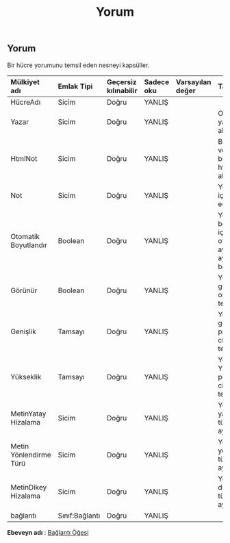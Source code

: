﻿---
title: Yorum
second_title: Aspose.Cells Cloud Documen
type: docs
url: /tr/specification/model/comment/
description: "Aspose.Cells Bulut modeli spesifikasyonu : Yorum. Açma, oluşturma, düzenleme, bölme, birleştirme, karşılaştırma ve dönüştürme gibi özelliklerle Excel ve diğer elektronik tablo belgelerini zahmetsizce yönetin"
kwords: Excel, Office, Elektronik Tablo, Cloud REST API, Yorum
weight: 50
---
## **Yorum**

 Bir hücre yorumunu temsil eden nesneyi kapsüller.

| Mülkiyet adı| Emlak Tipi| Geçersiz kılınabilir| Sadece oku| Varsayılan değer| Tanım|
|:- |:- |:- |:- |:- |:- |
| HücreAdı| Sicim| Doğru| YANLIŞ|||
| Yazar| Sicim| Doğru| YANLIŞ||Orijinal yorum yazarının adını alır ve ayarlar|
| HtmlNot| Sicim| Doğru| YANLIŞ|| Bu yorumdaki verileri ve bazı biçimleri içeren html dizesini alır ve ayarlar.|
| Not| Sicim| Doğru| YANLIŞ|| Yorumun içeriğini temsil eder.|
| Otomatik Boyutlandır| Boolean| Doğru| YANLIŞ|| Yorum boyutunun içeriğine göre otomatik olarak ayarlanıp ayarlanmadığını belirtir.|
| Görünür| Boolean| Doğru| YANLIŞ|| Yorumun görünür olup olmadığını temsil eder.|
| Genişlik| Tamsayı| Doğru| YANLIŞ|| Yorumun genişliğini piksel birimi cinsinden temsil eder.|
| Yükseklik| Tamsayı| Doğru| YANLIŞ|| Yorumun Yüksekliğini piksel birimi cinsinden temsil eder.|
| MetinYatay Hizalama| Sicim| Doğru| YANLIŞ|| Yorumun metin yatay hizalama türünü alır ve ayarlar.|
| Metin Yönlendirme Türü| Sicim| Doğru| YANLIŞ|| Yorumun metin yönlendirme türünü alır ve ayarlar.|
| MetinDikey Hizalama| Sicim| Doğru| YANLIŞ|| Yorumun metin dikey hizalama türünü alır ve ayarlar.|
| bağlantı| Sınıf:Bağlantı| Doğru| YANLIŞ|||

**Ebeveyn adı** : [Bağlantı Öğesi](/specification/model/linkelement)

